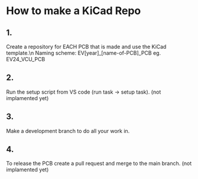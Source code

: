 # How to make a KiCad Repo
## 1.
Create a repository for EACH PCB that is made and use the KiCad template.\n
Naming scheme: EV[year]_[name-of-PCB]_PCB eg. EV24_VCU_PCB
## 2.
Run the setup script from VS code (run task -> setup task). (not implamented yet)
## 3.
Make a development branch to do all your work in.
## 4.
To release the PCB create a pull request and merge to the main branch. (not implamented yet)

